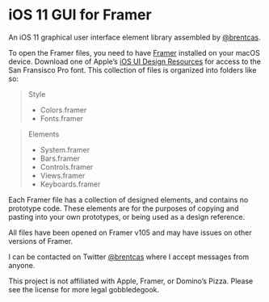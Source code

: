 # iOS 11 GUI for Framer



An iOS 11 graphical user interface element library assembled by [@brentcas][1].

To open the Framer files, you need to have [Framer][2] installed on your macOS device. Download one of Apple’s [iOS UI Design Resources][3] for access to the San Fransisco Pro font. This collection of files is organized into folders like so:

> Style
> - Colors.framer
> - Fonts.framer

> Elements
> - System.framer
> - Bars.framer
> - Controls.framer
> - Views.framer
> - Keyboards.framer

Each Framer file has a collection of designed elements, and contains no prototype code. These elements are for the purposes of copying and pasting into your own prototypes, or being used as a design reference.

All files have been opened on Framer v105 and may have issues on other versions of Framer.

I can be contacted on Twitter [@brentcas][4] where I accept messages from anyone.

This project is not affiliated with Apple, Framer, or Domino’s Pizza. Please see the license for more legal gobbledegook.

[1]:	https://github.com/brentcas
[2]:	https://framer.com/
[3]:	https://developer.apple.com/design/resources/
[4]:	https://twitter.com/brentcas